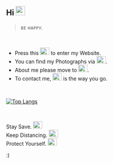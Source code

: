 ## Hi <img src="https://raw.githubusercontent.com/Hilly-Yee/Hilly-Yee/master/img/Shake-Hands-Facebook.png" width="25" height="25">

>ʙᴇ ʜᴀᴘᴘʏ.

</br>

- Press this [<img src="https://raw.githubusercontent.com/Hilly-Yee/Hilly-Yee/master/img/Earth-Globe-Vectors%20Market.svg" width="25" height="20">](https://www.hiio.me) to enter my Website.
- You can find my Photographs via [<img src="https://raw.githubusercontent.com/Hilly-Yee/Hilly-Yee/master/img/Photos-DinosoftLabs.svg" width="25" height="20">](https://photo.hiio.me).
- About me please move to [<img src="https://raw.githubusercontent.com/Hilly-Yee/Hilly-Yee/master/img/About-bqlqn.svg" width="25" height="20">](https://about.hiio.me).
- To contact me, [<img src="https://raw.githubusercontent.com/Hilly-Yee/Hilly-Yee/master/img/Mail-Pixel%20perfect.svg" width="25" height="20">](mailto:hi@hiio.me) is the way you go.

</br>

[![Top Langs](https://github-readme-stats.vercel.app/api/top-langs/?username=Hilly-Yee&layout=compact)](https://github.com/Hilly-Yee)


</br>

Stay Save. <img src="https://raw.githubusercontent.com/Hilly-Yee/Hilly-Yee/master/img/Gloves-Freepik.svg" width="25" height="20">
</br>
Keep Distancing. <img src="https://raw.githubusercontent.com/Hilly-Yee/Hilly-Yee/master/img/Social-Distancing-catkuro.svg" width="25" height="20">
</br>
Protect Yourself. <img src="https://raw.githubusercontent.com/Hilly-Yee/Hilly-Yee/master/img/Mask-monkik.svg" width="25" height="20">


:)
